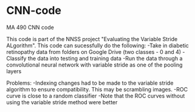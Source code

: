 # CNN-code
MA 490 CNN code


This code is part of the NNSS project "Evaluating the Variable Stride ALgorithm". This code can sucessfully do the following:
-Take in diabetic retinopathy data from folders on Google Drive (two classes - 0 and 4)
-Classify the data into testing and training data
-Run the data through a convolutional neural network with variable stride as one of the pooling layers

Problems:
-Indexing changes had to be made to the variable stride algorithm to ensure compatibility. This may be scrambling images.
-ROC curve is close to a random classifier
  -Note that the ROC curves without using the variable stride method were better
